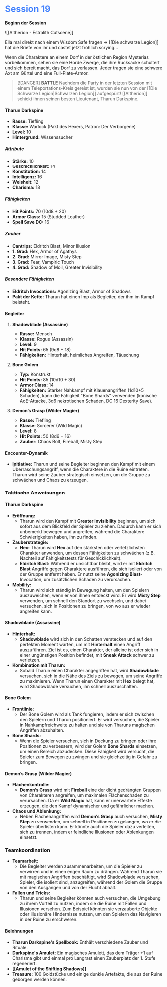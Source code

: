 # <font color = 4d88fd>Session 19</font>
**Beginn der Session**

![[Altherion - Estralith Cutscene]]




Ella mal direkt nach einem Wisdom Safe fragen -> [[Die schwarze Legion]] hat die Briefe von ihr und castet jetzt fröhlich scrying...

Wenn die Charaktere an einem Dorf in der östlichen Region Mysterias vorbeikommen, sehen sie eine Horde Zwerge, die ihre Rucksäcke schultert und sich bereit macht, das Dorf zu verlassen. Jeder tragen sie eine schwere Axt am Gürtel und eine Full-Plate-Armor.

>[!DANGER] **BATTLE**
>Nachdem die Party in der letzten Session mit einem Teleportations-Kreis gereist ist, wurden sie nun von der [[Die Schwarze Legion|Schwarzen Legion]] aufgespürt! [[Altherion]] schickt ihnen seinen besten Lieutenant, Tharun Darkspine.

#### Tharun Darkspine

- **Rasse:** Tiefling
- **Klasse:** Warlock (Pakt des Hexers, Patron: Der Verborgene)
- **Level:** 10
- **Hintergrund:** Wissenssucher

##### Attribute

- **Stärke:** 10
- **Geschicklichkeit:** 14
- **Konstitution:** 14
- **Intelligenz:** 16
- **Weisheit:** 12
- **Charisma:** 18

##### Fähigkeiten

- **Hit Points:** 70 (10d8 + 20)
- **Armor Class:** 15 (Studded Leather)
- **Spell Save DC:** 16

##### Zauber

- **Cantrips:** Eldritch Blast, Minor Illusion
- **1. Grad:** Hex, Armor of Agathys
- **2. Grad:** Mirror Image, Misty Step
- **3. Grad:** Fear, Vampiric Touch
- **4. Grad:** Shadow of Moil, Greater Invisibility

##### Besondere Fähigkeiten

- **Eldritch Invocations:** Agonizing Blast, Armor of Shadows
- **Pakt der Kette:** Tharun hat einen Imp als Begleiter, der ihm im Kampf beisteht.

#### Begleiter

1. **Shadowblade (Assassine)**
    
    - **Rasse:** Mensch
    - **Klasse:** Rogue (Assassin)
    - **Level:** 9
    - **Hit Points:** 65 (9d8 + 18)
    - **Fähigkeiten:** Hinterhalt, heimliches Angreifen, Täuschung
2. **Bone Golem**
    
    - **Typ:** Konstrukt
    - **Hit Points:** 85 (10d10 + 30)
    - **Armor Class:** 14
    - **Fähigkeiten:** Starker Nahkampf mit Klauenangriffen (1d10+5 Schaden), kann die Fähigkeit "Bone Shards" verwenden (konische AoE-Attacke, 3d6 nekrotischen Schaden, DC 16 Dexterity Save).
3. **Demon’s Grasp (Wilder Magier)**
    
    - **Rasse:** Tiefling
    - **Klasse:** Sorcerer (Wild Magic)
    - **Level:** 8
    - **Hit Points:** 50 (8d6 + 16)
    - **Zauber:** Chaos Bolt, Fireball, Misty Step

#### Encounter-Dynamik

- **Initiative:** Tharun und seine Begleiter beginnen den Kampf mit einem Überraschungsangriff, wenn die Charaktere in die Ruine eintreten. Tharun wird seine Zauber strategisch einsetzen, um die Gruppe zu schwächen und Chaos zu erzeugen.

### Taktische Anweisungen

#### Tharun Darkspine

- **Eröffnung:**
    - Tharun wird den Kampf mit **Greater Invisibility** beginnen, um sich sofort aus dem Blickfeld der Spieler zu ziehen. Dadurch kann er sich unbemerkt bewegen und angreifen, während die Charaktere Schwierigkeiten haben, ihn zu finden.
- **Zauberstrategie:**
    - **Hex:** Tharun wird **Hex** auf den stärksten oder verletzlichsten Charakter anwenden, um dessen Fähigkeiten zu schwächen (z.B. Nachteil auf Fähigkeitstests für Geschicklichkeit).
    - **Eldritch Blast:** Während er unsichtbar bleibt, wird er mit **Eldritch Blast** Angriffe gegen Charaktere ausführen, die sich isoliert oder von der Gruppe entfernt haben. Er nutzt seine **Agonizing Blast**-Invocation, um zusätzlichen Schaden zu verursachen.
- **Mobility:**
    - Tharun wird sich ständig in Bewegung halten, um den Spielern auszuweichen, wenn er von ihnen entdeckt wird. Er wird **Misty Step** verwenden, um schnell den Standort zu wechseln, und dabei versuchen, sich in Positionen zu bringen, von wo aus er wieder angreifen kann.

#### Shadowblade (Assassine)

- **Hinterhalt:**
    - **Shadowblade** wird sich in den Schatten verstecken und auf den perfekten Moment warten, um mit **Hinterhalt** einen Angriff auszuführen. Ziel ist es, einen Charakter, der alleine ist oder sich in einer ungünstigen Position befindet, mit **Sneak Attack** schwer zu verletzen.
- **Kombination mit Tharun:**
    - Sobald Tharun einen Charakter angegriffen hat, wird **Shadowblade** versuchen, sich in die Nähe des Ziels zu bewegen, um seine Angriffe zu maximieren. Wenn Tharun einen Charakter mit **Hex** belegt hat, wird Shadowblade versuchen, ihn schnell auszuschalten.

#### Bone Golem

- **Frontlinie:**
    - Der Bone Golem wird als Tank fungieren, indem er sich zwischen den Spielern und Tharun positioniert. Er wird versuchen, die Spieler in Nahkampfreichweite zu halten und sie von Tharuns magischen Angriffen abzuhalten.
- **Bone Shards:**
    - Wenn die Spieler versuchen, sich in Deckung zu bringen oder ihre Positionen zu verbessern, wird der Golem **Bone Shards** einsetzen, um einen Bereich abzudecken. Diese Fähigkeit wird versucht, die Spieler zum Bewegen zu zwingen und sie gleichzeitig in Gefahr zu bringen.

#### Demon’s Grasp (Wilder Magier)

- **Flächenkontrolle:**
    - **Demon’s Grasp** wird mit **Fireball** eine der dicht gedrängten Gruppen von Charakteren angreifen, um maximalen Flächenschaden zu verursachen. Da er **Wild Magic** hat, kann er unerwartete Effekte erzeugen, die den Kampf dynamischer und gefährlicher machen.
- **Chaos und Ablenkung:**
    - Neben Flächenangriffen wird **Demon’s Grasp** auch versuchen, **Misty Step** zu verwenden, um schnell in Positionen zu gelangen, wo er die Spieler überlisten kann. Er könnte auch die Spieler dazu verleiten, sich zu trennen, indem er feindliche Illusionen oder Ablenkungen einsetzt.

### Teamkoordination

- **Teamarbeit:**
    - Die Begleiter werden zusammenarbeiten, um die Spieler zu verwirren und in einen engen Raum zu drängen. Während Tharun sie mit magischen Angriffen beschäftigt, wird Shadowblade versuchen, Spieler, die isoliert sind, anzugreifen, während der Golem die Gruppe von den Ausgängen und von der Flucht abhält.
- **Fallen und Tricks:**
    - Tharun und seine Begleiter könnten auch versuchen, die Umgebung zu ihrem Vorteil zu nutzen, indem sie die Ruine mit Fallen und Illusionen versehen. Zum Beispiel könnten sie verzauberte Objekte oder illusionäre Hindernisse nutzen, um den Spielern das Navigieren in der Ruine zu erschweren.

#### Belohnungen

- **Tharun Darkspine's Spellbook:** Enthält verschiedene Zauber und Rituale.
- **Darkspine's Amulet:** Ein magisches Amulett, das dem Träger +1 auf Charisma gibt und einmal pro Langrast einen Zauberplatz der 1. Stufe regeneriert.
- **[[Amulet of the Shifting Shadows]]**
- **Treasure:** 100 Goldstücke und einige dunkle Artefakte, die aus der Ruine geborgen werden können.

